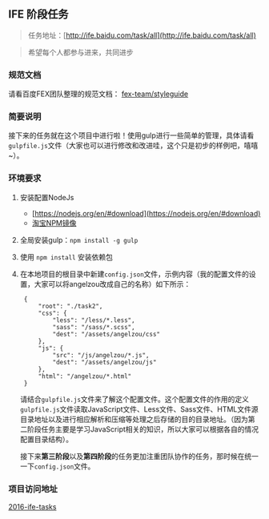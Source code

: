 ## IFE 阶段任务

> 任务地址：[http://ife.baidu.com/task/all](http://ife.baidu.com/task/all)

> 希望每个人都参与进来，共同进步

### 规范文档
请看百度FEX团队整理的规范文档：
[fex-team/styleguide](https://github.com/fex-team/styleguide/blob/master/project.md)

### 简要说明
接下来的任务就在这个项目中进行啦！使用gulp进行一些简单的管理，具体请看`gulpfile.js`文件（大家也可以进行修改和改进哇，这个只是初步的样例吧，嘻嘻~）。

### 环境要求
1. 安装配置NodeJs 	
	- [https://nodejs.org/en/#download](https://nodejs.org/en/#download)
	- [淘宝NPM镜像](http://npm.taobao.org/)
	
2. 全局安装gulp：`npm install -g gulp`
3. 使用 `npm install` 安装依赖包
4. 在本地项目的根目录中新建`config.json`文件，示例内容（我的配置文件的设置，大家可以将angelzou改成自己的名称）如下所示：
    
        {
            "root": "./task2",
            "css": {
                "less": "/less/*.less",
                "sass": "/sass/*.scss",
                "dest": "/assets/angelzou/css"
            },
            "js": {
                "src": "/js/angelzou/*.js",
                "dest": "/assets/angelzou/js"
            },
            "html": "/angelzou/*.html"
        }

	请结合`gulpfile.js`文件来了解这个配置文件。这个配置文件的作用的定义`gulpfile.js`文件读取JavaScript文件、Less文件、Sass文件、HTML文件源目录地址以及进行相应解析和压缩等处理之后存储的目的目录地址。（因为第二阶段任务主要是学习JavaScript相关的知识，所以大家可以根据各自的情况配置目录结构）。

	接下来**第三阶段**以及**第四阶段**的任务更加注重团队协作的任务，那时候在统一一下`config.json`文件。

### 项目访问地址

[2016-ife-tasks](http://angelzou.github.io/2016-ife-tasks/)
